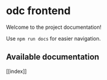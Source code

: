 # odc frontend

Welcome to the project documentation!

Use `npm run docs` for easier navigation.

## Available documentation

[[index]]
